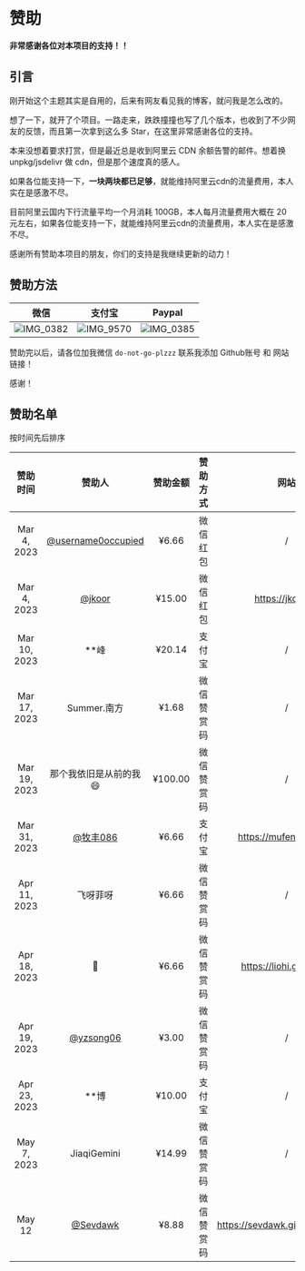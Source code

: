 # 赞助

**非常感谢各位对本项目的支持！！**

## 引言

刚开始这个主题其实是自用的，后来有网友看见我的博客，就问我是怎么改的。

想了一下，就开了个项目。一路走来，跌跌撞撞也写了几个版本，也收到了不少网友的反馈，而且第一次拿到这么多 Star，在这里非常感谢各位的支持。

本来没想着要求打赏，但是最近总是收到阿里云 CDN 余额告警的邮件。想着换 unpkg/jsdelivr 做 cdn，但是那个速度真的感人。

如果各位能支持一下，**一块两块都已足够**，就能维持阿里云cdn的流量费用，本人实在是感激不尽。

目前阿里云国内下行流量平均一个月消耗 100GB，本人每月流量费用大概在 20 元左右，如果各位能支持一下，就能维持阿里云cdn的流量费用，本人实在是感激不尽。

感谢所有赞助本项目的朋友，你们的支持是我继续更新的动力！

## 赞助方法

微信             |  支付宝| Paypal 
:-------------------------:|:-------------------------:|:-------------------------:
![IMG_0382](https://user-images.githubusercontent.com/68590232/223455834-d2e5ab6e-9d75-4bbf-adfb-2c519d6b4582.JPG)  | ![IMG_9570](https://user-images.githubusercontent.com/68590232/223463950-f7276ef8-0198-4070-8541-697ec25e5b9a.png) | ![IMG_0385](https://user-images.githubusercontent.com/68590232/223459896-593e105e-89f3-4631-8cab-cb7798a53bf1.jpg) 



赞助完以后，请各位加我微信 `do-not-go-plzzz` 联系我添加 Github账号 和 网站链接！

感谢！

## 赞助名单

按时间先后排序

|   赞助时间   |                           赞助人                           | 赞助金额 |  赞助方式  |       网站        |
| :----------: | :--------------------------------------------------------: | :------: | :--------: | :---------------: |
| Mar 4, 2023  | [@username0occupied](https://github.com/username0occupied) |  ¥6.66   |  微信红包  |         /         |
| Mar 4, 2023  |             [@jkoor](https://github.com/jkoor)             |  ¥15.00  |  微信红包  | https://jkor.site |
| Mar 10, 2023 |                            **峰                            |  ¥20.14  |   支付宝   |         /         |
| Mar 17, 2023 |                        Summer.南方                         |  ¥1.68   | 微信赞赏码 |         /         |
| Mar 19, 2023 |                    那个我依旧是从前的我😄                  |  ¥100.00 | 微信赞赏码 |         /         |
| Mar 31, 2023 |          [@牧丰086](https://github.com/mufeng086)          |  ¥6.66   |   支付宝   |https://mufeng086.top|
| Apr 11, 2023 |                           飞呀菲呀                            |  ¥6.66  |   微信赞赏码   |         /         |
| Apr 18, 2023 | 👺 | ¥6.66 | 微信赞赏码 | https://liohi.github.io/ |
| Apr 19, 2023 | [@yzsong06](https://github.com/yzsong06) | ¥3.00 | 微信赞赏码 | / |
| Apr 23, 2023 | **博 | ¥10.00 | 支付宝 | / |
| May 7, 2023 | JiaqiGemini | ¥14.99 | 微信赞赏码 | / |
| May 12 | [@Sevdawk](https://github.com/Sevdawk) | ¥8.88 | 微信赞赏码 | https://sevdawk.github.io/about/ |

 
